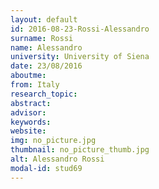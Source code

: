 ```yaml
---
layout: default 
id: 2016-08-23-Rossi-Alessandro
surname: Rossi
name: Alessandro
university: University of Siena
date: 23/08/2016
aboutme: 
from: Italy
research_topic: 
abstract: 
advisor: 
keywords: 
website: 
img: no_picture.jpg
thumbnail: no_picture_thumb.jpg
alt: Alessandro Rossi
modal-id: stud69
---
```

